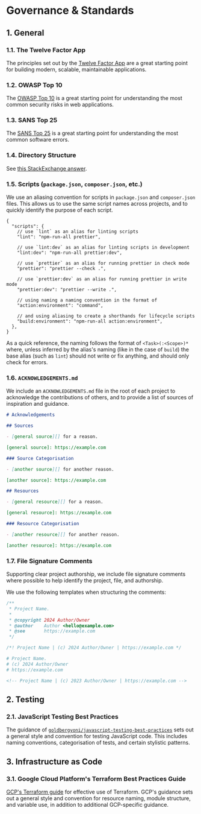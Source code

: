 # Governance & Standards

## 1. General

### 1.1. The Twelve Factor App

The principles set out by the [Twelve Factor App](https://12factor.net/) are a
great starting point for building modern, scalable, maintainable applications.

### 1.2. OWASP Top 10

The [OWASP Top 10](https://owasp.org/www-project-top-ten/) is a great starting
point for understanding the most common security risks in web applications.

### 1.3. SANS Top 25

The [SANS Top 25](https://www.sans.org/top25-software-errors/) is a great
starting point for understanding the most common software errors.

### 1.4. Directory Structure

See
[this StackExchange answer](https://softwareengineering.stackexchange.com/questions/86914/whats-the-best-structure-for-a-repository/392461#392461).

### 1.5. Scripts (`package.json`, `composer.json`, etc.)

We use an aliasing convention for scripts in `package.json` and `composer.json`
files. This allows us to use the same script names across projects, and to
quickly identify the purpose of each script.

```jsonc
{
  "scripts": {
    // use `lint` as an alias for linting scripts
    "lint": "npm-run-all prettier",

    // use `lint:dev` as an alias for linting scripts in development
    "lint:dev": "npm-run-all prettier:dev",

    // use `prettier` as an alias for running prettier in check mode
    "prettier": "prettier --check .",

    // use `prettier:dev` as an alias for running prettier in write mode
    "prettier:dev": "prettier --write .",

    // using naming a naming convention in the format of
    "action:environment": "command",

    // and using aliasing to create a shorthands for lifecycle scripts
    "build:environment": "npm-run-all action:environment",
  },
}
```

As a quick reference, the naming follows the format of `<Task>(:<Scope>)*`
where, unless inferred by the alias's naming (like in the case of `build`) the
base alias (such as `lint`) should not write or fix anything, and should only
check for errors.

### 1.6. `ACKNOWLEDGEMENTS.md`

We include an `ACKNOWLEDGEMENTS.md` file in the root of each project to
acknowledge the contributions of others, and to provide a list of sources of
inspiration and guidance.

```markdown
# Acknowledgements

## Sources

- [general source][] for a reason.

[general source]: https://example.com

### Source Categorisation

- [another source][] for another reason.

[another source]: https://example.com

## Resources

- [general resource][] for a reason.

[general resource]: https://example.com

### Resource Categorisation

- [another resource][] for another reason.

[another resource]: https://example.com
```

### 1.7. File Signature Comments

Supporting clear project authorship, we include file signature comments where
possible to help identify the project, file, and authorship.

We use the following templates when structuring the comments:

```js
/**
 * Project Name.
 *
 * @copyright 2024 Author/Owner
 * @author    Author <hello@example.com>
 * @see       https://example.com
 */
```

```css
/*! Project Name | (c) 2024 Author/Owner | https://example.com */
```

```bash
# Project Name.
# (c) 2024 Author/Owner
# https://example.com
```

```html
<!-- Project Name | (c) 2023 Author/Owner | https://example.com -->
```

## 2. Testing

### 2.1. JavaScript Testing Best Practices

The guidance of
[`goldbergyoni/javascript-testing-best-practices`](https://github.com/goldbergyoni/javascript-testing-best-practices)
sets out a general style and convention for testing JavaScript code. This
includes naming conventions, categorisation of tests, and certain stylistic
patterns.

## 3. Infrastructure as Code

### 3.1. Google Cloud Platform's Terraform Best Practices Guide

[GCP's Terraform guide](https://cloud.google.com/docs/terraform/best-practices-for-terraform)
for effective use of Terraform. GCP's guidance sets out a general style and
convention for resource naming, module structure, and variable use, in addition
to additional GCP-specific guidance.
